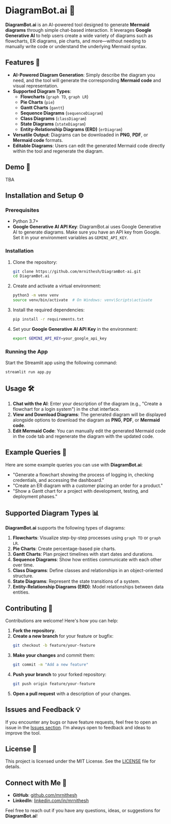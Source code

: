 # DiagramBot.ai 🤖

**DiagramBot.ai** is an AI-powered tool designed to generate **Mermaid diagrams** through simple chat-based interaction. It leverages **Google Generative AI** to help users create a wide variety of diagrams such as flowcharts, ER diagrams, pie charts, and more—without needing to manually write code or understand the underlying Mermaid syntax.

## Features 🚀
- **AI-Powered Diagram Generation**: Simply describe the diagram you need, and the tool will generate the corresponding **Mermaid code** and visual representation.
- **Supported Diagram Types**:
  - **Flowcharts** (`graph TD`, `graph LR`)
  - **Pie Charts** (`pie`)
  - **Gantt Charts** (`gantt`)
  - **Sequence Diagrams** (`sequenceDiagram`)
  - **Class Diagrams** (`classDiagram`)
  - **State Diagrams** (`stateDiagram`)
  - **Entity-Relationship Diagrams (ERD)** (`erDiagram`)
- **Versatile Output**: Diagrams can be downloaded in **PNG**, **PDF**, or **Mermaid code** formats.
- **Editable Diagrams**: Users can edit the generated Mermaid code directly within the tool and regenerate the diagram.

## Demo 🎥
TBA

## Installation and Setup ⚙️

### Prerequisites
- Python 3.7+
- **Google Generative AI API Key**: DiagramBot.ai uses Google Generative AI to generate diagrams. Make sure you have an API key from Google. Set it in your environment variables as `GEMINI_API_KEY`.

### Installation
1. Clone the repository:
    ```bash
    git clone https://github.com/mrnithesh/DiagramBot-ai.git
    cd DiagramBot.ai
    ```

2. Create and activate a virtual environment:
    ```bash
    python3 -m venv venv
    source venv/bin/activate  # On Windows: venv\Scripts\activate
    ```

3. Install the required dependencies:
    ```bash
    pip install -r requirements.txt
    ```

4. Set your **Google Generative AI API Key** in the environment:
    ```bash
    export GEMINI_API_KEY=your_google_api_key
    ```

### Running the App
Start the Streamlit app using the following command:
```bash
streamlit run app.py
```

## Usage 🛠️
1. **Chat with the AI**: Enter your description of the diagram (e.g., "Create a flowchart for a login system") in the chat interface.
2. **View and Download Diagrams**: The generated diagram will be displayed alongside options to download the diagram as **PNG**, **PDF**, or **Mermaid code**.
3. **Edit Mermaid Code**: You can manually edit the generated Mermaid code in the code tab and regenerate the diagram with the updated code.

## Example Queries 💬
Here are some example queries you can use with **DiagramBot.ai**:

- "Generate a flowchart showing the process of logging in, checking credentials, and accessing the dashboard."
- "Create an ER diagram with a customer placing an order for a product."
- "Show a Gantt chart for a project with development, testing, and deployment phases."

## Supported Diagram Types 📊
**DiagramBot.ai** supports the following types of diagrams:
1. **Flowcharts**: Visualize step-by-step processes using `graph TD` or `graph LR`.
2. **Pie Charts**: Create percentage-based pie charts.
3. **Gantt Charts**: Plan project timelines with start dates and durations.
4. **Sequence Diagrams**: Show how entities communicate with each other over time.
5. **Class Diagrams**: Define classes and relationships in an object-oriented structure.
6. **State Diagrams**: Represent the state transitions of a system.
7. **Entity-Relationship Diagrams (ERD)**: Model relationships between data entities.

## Contributing 🤝

Contributions are welcome! Here's how you can help:

1. **Fork the repository**.
2. **Create a new branch** for your feature or bugfix:
    ```bash
    git checkout -b feature/your-feature
    ```
3. **Make your changes** and commit them:
    ```bash
    git commit -m "Add a new feature"
    ```
4. **Push your branch** to your forked repository:
    ```bash
    git push origin feature/your-feature
    ```
5. **Open a pull request** with a description of your changes.

## Issues and Feedback 💡
If you encounter any bugs or have feature requests, feel free to open an issue in the [Issues section](https://github.com/mrnithesh/DiagramBot-ai/issues). I’m always open to feedback and ideas to improve the tool.

## License 📄
This project is licensed under the MIT License. See the [LICENSE](LICENSE) file for details.

## Connect with Me 👋
- **GitHub**: [github.com/mrnithesh](https://github.com/mrnithesh)
- **LinkedIn**: [linkedin.com/in/mrnithesh](https://linkedin.com/in/mrnithesh)

Feel free to reach out if you have any questions, ideas, or suggestions for **DiagramBot.ai**!

